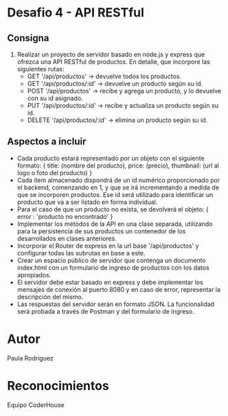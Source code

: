 # Desafio 4 - API RESTful
## Consigna
1. Realizar un proyecto de servidor basado en node.js y express que ofrezca una API RESTful de productos. En detalle, que incorpore las siguientes rutas:
    - GET '/api/productos' -> devuelve todos los productos.
    - GET '/api/productos/:id' -> devuelve un producto según su id.
    - POST '/api/productos' -> recibe y agrega un producto, y lo devuelve con su id asignado.
    - PUT '/api/productos/:id' -> recibe y actualiza un producto según su id.
    - DELETE '/api/productos/:id' -> elimina un producto según su id.
## Aspectos a incluir
- Cada producto estará representado por un objeto con el siguiente formato:
    {
        title: (nombre del producto),
        price: (precio),
        thumbnail: (url al logo o foto del producto)
    }
- Cada ítem almacenado dispondrá de un id numérico proporcionado por el backend, comenzando en 1, y que se irá incrementando a medida de que se incorporen productos. Ese id será utilizado para identificar un producto que va a ser listado en forma individual.
- Para el caso de que un producto no exista, se devolverá el objeto:
{ error : 'producto no encontrado' }
- Implementar los métodos de la API en una clase separada, utilizando para la persistencia de sus productos un contenedor de los desarrollados en clases anteriores.
- Incorporar el Router de express en la url base '/api/productos' y configurar todas las subrutas en base a este.
- Crear un espacio público de servidor que contenga un documento index.html con un formulario de ingreso de productos con los datos apropiados.
- El servidor debe estar basado en express y debe implementar los mensajes de conexión al puerto 8080 y en caso de error, representar la descripción del mismo.
- Las respuestas del servidor serán en formato JSON. La funcionalidad será probada a través de Postman y del formulario de ingreso.
# Autor
Paula Rodriguez
# Reconocimientos
Equipo CoderHouse